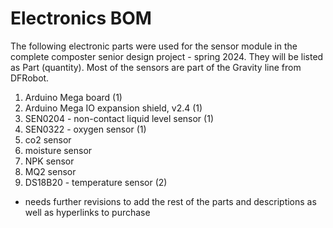 # Electronics BOM
The following electronic parts were used for the sensor module in the complete composter senior design project - spring 2024. 
They will be listed as Part (quantity). Most of the sensors are part of the Gravity line from DFRobot. 

1. Arduino Mega board (1)
2. Arduino Mega IO expansion shield, v2.4 (1)
3. SEN0204 - non-contact liquid level sensor (1)
4. SEN0322 - oxygen sensor (1)
5. co2 sensor
6. moisture sensor
7. NPK sensor
8. MQ2 sensor
9. DS18B20 - temperature sensor (2)

* needs further revisions to add the rest of the parts and descriptions as well as hyperlinks to purchase 
